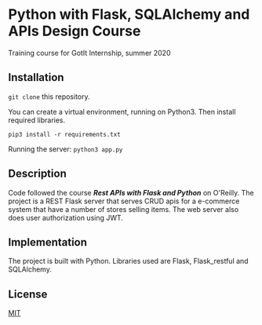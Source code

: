 # Python with Flask, SQLAlchemy and APIs Design Course
Training course for GotIt Internship, summer 2020

## Installation
`git clone` this repository.

You can create a virtual environment, running on Python3. Then install required libraries.

`pip3 install -r requirements.txt`

Running the server: `python3 app.py`

## Description
Code followed the course _**Rest APIs with Flask and Python**_ on O'Reilly. The project is
a REST Flask server that serves CRUD apis for a e-commerce system that have a number of 
stores selling items. The web server also does user authorization using JWT. 


## Implementation
The project is built with Python. Libraries used are Flask, Flask_restful and SQLAlchemy.

## License 
[MIT](https://github.com/xoxwaw/flask_api_course/blob/master/LICENSE)
